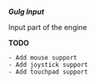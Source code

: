 ***Gulg Input***

Input part of the engine

**TODO**

	- Add mouse support
	- Add joystick support
	- Add touchpad support
